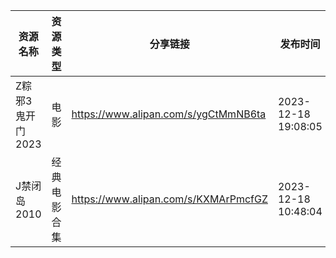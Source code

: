 | 资源名称        | 资源类型   | 分享链接                                 | 发布时间                |
| ----------- | ------ | ------------------------------------ | ------------------- |
| Z粽邪3鬼开门2023 | 电影     | https://www.alipan.com/s/ygCtMmNB6ta | 2023-12-18 19:08:05 |
| J禁闭岛2010    | 经典电影合集 | https://www.alipan.com/s/KXMArPmcfGZ | 2023-12-18 10:48:04 |

